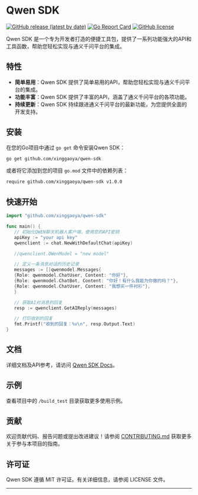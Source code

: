 # Qwen SDK

[![GitHub release (latest by date)](https://img.shields.io/github/v/release/xinggaoya/qwen-sdk)](https://github.com/xinggaoya/qwen-sdk/releases)
[![Go Report Card](https://goreportcard.com/badge/github.com/xinggaoya/qwen-sdk)](https://goreportcard.com/report/github.com/xinggaoya/qwen-sdk)
[![GitHub license](https://img.shields.io/github/license/xinggaoya/qwen-sdk)](LICENSE)

Qwen SDK 是一个专为开发者打造的便捷工具包，提供了一系列功能强大的API和工具函数，帮助您轻松实现与通义千问平台的集成。

## 特性

- **简单易用**：Qwen SDK 提供了简单易用的API，帮助您轻松实现与通义千问平台的集成。
- **功能丰富**：Qwen SDK 提供了丰富的API，涵盖了通义千问平台的各项功能。
- **持续更新**：Qwen SDK 持续跟进通义千问平台的最新功能，为您提供全面的开发支持。
  
## 安装

在您的Go项目中通过 `go get` 命令安装Qwen SDK：

```sh
go get github.com/xinggaoya/qwen-sdk
```

或者将它添加到您的项目 `go.mod` 文件中的依赖列表：

```sh
require github.com/xinggaoya/qwen-sdk v1.0.0
```

## 快速开始

```go
import "github.com/xinggaoya/qwen-sdk"

func main() {
   // 初始化QWEN聊天机器人客户端，使用您的API密钥
   apiKey := "your api key"
   qwenclient := chat.NewWithDefaultChat(apiKey)

   //qwenclient.QWenModel = "new model"

   // 定义一条消息对话的历史记录
   messages := []qwenmodel.Messages{
   {Role: qwenmodel.ChatUser, Content: "你好"},
   {Role: qwenmodel.ChatBot, Content: "你好！有什么我能为你做的吗？"},
   {Role: qwenmodel.ChatUser, Content: "我想买一件衬衫"},
   }

   // 获取AI对消息的回复
   resp := qwenclient.GetAIReply(messages)

   // 打印收到的回复
   fmt.Printf("收到的回复：%v\n", resp.Output.Text)
}

```

## 文档

详细文档及API参考，请访问 [Qwen SDK Docs](https://qwen.github.io/sdk/docs)。

## 示例

查看项目中的 `/build_test` 目录获取更多使用示例。

## 贡献

欢迎贡献代码、报告问题或提出改进建议！请参阅 [CONTRIBUTING.md](CONTRIBUTING.md) 获取更多关于参与本项目的指南。

## 许可证

Qwen SDK 遵循 MIT 许可证。有关详细信息，请参阅 LICENSE 文件。

---
